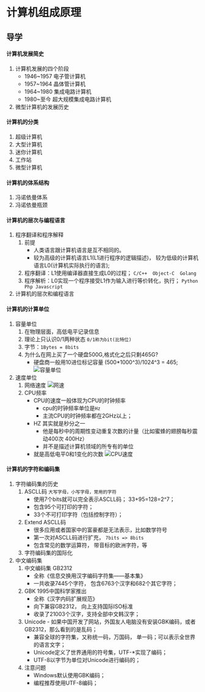 # 计算机组成原理
## 导学
#### 计算机发展简史
1. 计算机发展的四个阶段
    - 1946~1957 电子管计算机
    - 1957~1964 晶体管计算机
    - 1964~1980 集成电路计算机 
    - 1980~至今  超大规模集成电路计算机
2. 微型计算机的发展历史
#### 计算机的分类
1. 超级计算机
2. 大型计算机
3. 迷你计算机
4. 工作站
5. 微型计算机
#### 计算机的体系结构
1. 冯诺依曼体系
2. 冯诺依曼瓶颈
#### 计算机的层次与编程语言
1. 程序翻译和程序解释
    1. 前提
        - 人类语言跟计算机语言是互不相同的。
        - 较为高级的计算机语言L1(L1进行程序的逻辑描述)， 较为低级的计算机语言L0(计算机实际执行的语言);                
    2. 程序翻译：L1使用编译器直接生成L0的过程；  `C/C++  Object-C  Golang`
    3. 程序解析：L0实现一个程序接受L1作为输入进行等价转化，执行； `Python Php Javascript`
2. 计算机的层次和编程语言
#### 计算机的计算单位
1. 容量单位
    1. 在物理层面，高低电平记录信息
    2. 理论上只认识0/1两种状态 `0/1称为bit(比特位)`
    3. 字节：`1Bytes = 8bits`
    4. 为什么在网上买了一个硬盘500G,格式化之后只剩465G?
        - 硬盘商一般用10进位标记容量   (500*1000^3)/1024^3 = 465;
    ![容量单位](https://static.prnasia.com/pro/gift/rongliang.png)
2. 速度单位
    1. 网络速度
    ![网速](https://static.prnasia.com/pro/gift/wangsu.png)
    2. CPU频率
        - CPU的速度一般体现为CPU的时钟频率
            - cpu的时钟频率单位是`Hz`
            - 主流CPU的时钟频率都在2GHz以上；
        - HZ 其实就是秒分之一
            - 他是每秒中的周期性变动重复次数的计量（比如蜜蜂的翅膀每秒震动400次 400Hz）
            - 并不是描述计算机领域的所专有的单位
        - 就是高低电平0和1变化的次数
        ![CPU速度](https://static.prnasia.com/pro/gift/cpusudu.png)
#### 计算机的字符和编码集
1. 字符编码集的历史
    1. ASCLL码  `大写字母，小写字母，常用的字符`
        - 使用7个bits就可以完全表示ASCLL码；  33+95=128=2^7；
        - 包含95个可打印的字符；
        - 33个不可打印字符（包括控制字符）；
    2. Extend ASCLL码
        - 很多应用或者国家中的富豪都是无法表示，比如数学符号
        - 第一次对ASCLL码进行扩充， `7bits => 8bits`
        - 包含常见的数学运算符， 带音标的欧洲字符，等
    3. 字符编码集的国际化
2. 中文编码集
    1. 中文编码集 GB2312
        - 全称《信息交换用汉字编码字符集——基本集》
        - 一共收录7445个字符， 包含6763个汉字和682个其它字符；
    2. GBK 1995中国科学家推出
        - 全称《汉字内码扩展规范》
        - 向下兼容GB2312， 向上支持国际ISO标准
        - 收录了21003个汉字，支持全部中文韩汉字；
    3. Unicode - 如果中国开发了网站，外国友人电脑没有安装GBK编码，或者GB2312，那么看到的是乱码；
        - 兼容全球的字符集，又称统一码，万国码， 单一码；可以表示全世界的语言文字；
        - Unicode定义了世界通用的符号集，UTF-*实现了编码；
        - UTF-8以字节为单位对Unicode进行编码的；
    4. 注意问题
        - Windows默认使用GBK编码；
        - 编程推荐使用UTF-8编码；
##
##
##
